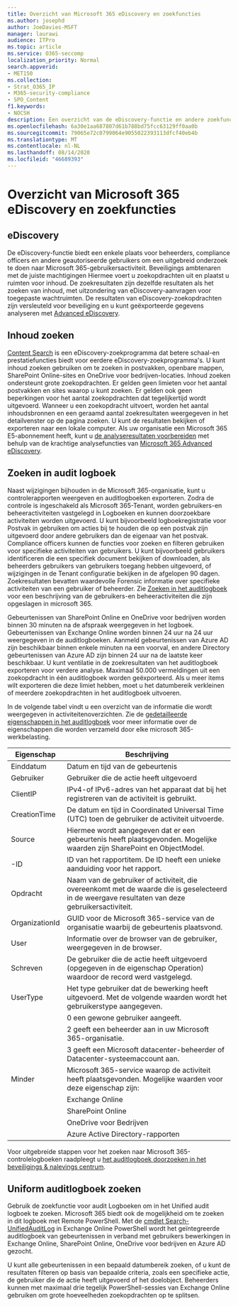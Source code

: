 ```yaml
---
title: Overzicht van Microsoft 365 eDiscovery en zoekfuncties
ms.author: josephd
author: JoeDavies-MSFT
manager: laurawi
audience: ITPro
ms.topic: article
ms.service: O365-seccomp
localization_priority: Normal
search.appverid:
- MET150
ms.collection:
- Strat_O365_IP
- M365-security-compliance
- SPO_Content
f1.keywords:
- NOCSH
description: Een overzicht van de eDiscovery-functie en andere zoekfuncties in Microsoft 365 voor controle gebruik en transparantie.
ms.openlocfilehash: 6a30e1aa687807d61b788bd75fcc63129ff0aa0b
ms.sourcegitcommit: 79065e72c0799064e9055022393113dfcf40eb4b
ms.translationtype: MT
ms.contentlocale: nl-NL
ms.lasthandoff: 08/14/2020
ms.locfileid: "46689393"
---
```

# <a name="microsoft-365-ediscovery-and-search-features-overview"></a>Overzicht van Microsoft 365 eDiscovery en zoekfuncties 

## <a name="ediscovery"></a>eDiscovery

De eDiscovery-functie biedt een enkele plaats voor beheerders, compliance officers en andere geautoriseerde gebruikers om een uitgebreid onderzoek te doen naar Microsoft 365-gebruikersactiviteit. Beveiligings ambtenaren met de juiste machtigingen Hiermee voert u zoekopdrachten uit en plaatst u ruimten voor inhoud. De zoekresultaten zijn dezelfde resultaten als het zoeken van inhoud, met uitzondering van eDiscovery-aanvragen voor toegepaste wachtruimten. De resultaten van eDiscovery-zoekopdrachten zijn versleuteld voor beveiliging en u kunt geëxporteerde gegevens analyseren met [Advanced eDiscovery](https://docs.microsoft.com/microsoft-365/compliance/overview-ediscovery-20).

## <a name="content-search"></a>Inhoud zoeken

[Content Search](https://support.office.com/article/Run-a-Content-Search-in-the-Office-365-Security-Compliance-Center-61852fd9-fe8a-4880-a339-cb19ed3bff4a) is een eDiscovery-zoekprogramma dat betere schaal-en prestatiefuncties biedt voor eerdere eDiscovery-zoekprogramma's. U kunt inhoud zoeken gebruiken om te zoeken in postvakken, openbare mappen, SharePoint Online-sites en OneDrive voor bedrijven-locaties. Inhoud zoeken ondersteunt grote zoekopdrachten. Er gelden geen limieten voor het aantal postvakken en sites waarop u kunt zoeken. Er gelden ook geen beperkingen voor het aantal zoekopdrachten dat tegelijkertijd wordt uitgevoerd. Wanneer u een zoekopdracht uitvoert, worden het aantal inhoudsbronnen en een geraamd aantal zoekresultaten weergegeven in het detailvenster op de pagina zoeken. U kunt de resultaten bekijken of exporteren naar een lokale computer. Als uw organisatie een Microsoft 365 E5-abonnement heeft, kunt u [de analyseresultaten voorbereiden](https://support.office.com/article/Run-a-Content-Search-in-the-Office-365-Security-Compliance-Center-61852fd9-fe8a-4880-a339-cb19ed3bff4a#prepare) met behulp van de krachtige analysefuncties van [Microsoft 365 Advanced eDiscovery](https://docs.microsoft.com/microsoft-365/compliance/overview-ediscovery-20).

## <a name="audit-log-search"></a>Zoeken in audit logboek

Naast wijzigingen bijhouden in de Microsoft 365-organisatie, kunt u controlerapporten weergeven en auditlogboeken exporteren. Zodra de controle is ingeschakeld als Microsoft 365-Tenant, worden gebruikers-en beheeractiviteiten vastgelegd in Logboeken en kunnen doorzoekbare activiteiten worden uitgevoerd. U kunt bijvoorbeeld logboekregistratie voor Postvak in gebruiken om acties bij te houden die op een postvak zijn uitgevoerd door andere gebruikers dan de eigenaar van het postvak. Compliance officers kunnen de functies voor zoeken en filteren gebruiken voor specifieke activiteiten van gebruikers. U kunt bijvoorbeeld gebruikers identificeren die een specifiek document bekijken of downloaden, als beheerders gebruikers van gebruikers toegang hebben uitgevoerd, of wijzigingen in de Tenant configuratie bekijken in de afgelopen 90 dagen. Zoekresultaten bevatten waardevolle Forensic informatie over specifieke activiteiten van een gebruiker of beheerder. Zie [Zoeken in het auditlogboek](https://docs.microsoft.com/microsoft-365/compliance/search-the-audit-log-in-security-and-compliance) voor een beschrijving van de gebruikers-en beheeractiviteiten die zijn opgeslagen in microsoft 365.

Gebeurtenissen van SharePoint Online en OneDrive voor bedrijven worden binnen 30 minuten na de afspraak weergegeven in het logboek. Gebeurtenissen van Exchange Online worden binnen 24 uur na 24 uur weergegeven in de auditlogboeken. Aanmeld gebeurtenissen van Azure AD zijn beschikbaar binnen enkele minuten na een voorval, en andere Directory gebeurtenissen van Azure AD zijn binnen 24 uur na de laatste keer beschikbaar. U kunt ventilatie in de zoekresultaten van het auditlogboek exporteren voor verdere analyse. Maximaal 50.000 vermeldingen uit een zoekopdracht in één auditlogboek worden geëxporteerd. Als u meer items wilt exporteren die deze limiet hebben, moet u het datumbereik verkleinen of meerdere zoekopdrachten in het auditlogboek uitvoeren.

In de volgende tabel vindt u een overzicht van de informatie die wordt weergegeven in activiteitenoverzichten. Zie de [gedetailleerde eigenschappen in het auditlogboek](https://docs.microsoft.com/microsoft-365/compliance/detailed-properties-in-the-office-365-audit-log) voor meer informatie over de eigenschappen die worden verzameld door elke microsoft 365-werkbelasting.

| Eigenschap | Beschrijving |
|----------------|----------------------------------------------------------------------------------------------------------------------|
| Einddatum | Datum en tijd van de gebeurtenis |
| Gebruiker | Gebruiker die de actie heeft uitgevoerd |
| ClientIP | IPv4-of IPv6-adres van het apparaat dat bij het registreren van de activiteit is gebruikt. |
| CreationTime | De datum en tijd in Coordinated Universal Time (UTC) toen de gebruiker de activiteit uitvoerde. |
| Source | Hiermee wordt aangegeven dat er een gebeurtenis heeft plaatsgevonden. Mogelijke waarden zijn SharePoint en ObjectModel. |
| -ID | ID van het rapportitem. De ID heeft een unieke aanduiding voor het rapport. |
| Opdracht | Naam van de gebruiker of activiteit, die overeenkomt met de waarde die is geselecteerd in de weergave resultaten van deze gebruikersactiviteit. |
| OrganizationId | GUID voor de Microsoft 365-service van de organisatie waarbij de gebeurtenis plaatsvond. |
| User | Informatie over de browser van de gebruiker, weergegeven in de browser. |
| Schreven | De gebruiker die de actie heeft uitgevoerd (opgegeven in de eigenschap Operation) waardoor de record werd vastgelegd. |
| UserType | Het type gebruiker dat de bewerking heeft uitgevoerd. Met de volgende waarden wordt het gebruikerstype aangegeven. |
|  | 0 een gewone gebruiker aangeeft. |
|  | 2 geeft een beheerder aan in uw Microsoft 365-organisatie. |
|  | 3 geeft een Microsoft datacenter-beheerder of Datacenter-systeemaccount aan. |
| Minder | Microsoft 365-service waarop de activiteit heeft plaatsgevonden. Mogelijke waarden voor deze eigenschap zijn: |
|  | Exchange Online |
|  | SharePoint Online |
|  | OneDrive voor Bedrijven |
|  | Azure Active Directory-rapporten |

Voor uitgebreide stappen voor het zoeken naar Microsoft 365-controlelogboeken raadpleegt u [het auditlogboek doorzoeken in het beveiligings & nalevings centrum](https://docs.microsoft.com/microsoft-365/compliance/search-the-audit-log-in-security-and-compliance).

## <a name="search-unified-audit-log"></a>Uniform auditlogboek zoeken

Gebruik de zoekfunctie voor audit Logboeken om in het Unified audit logboek te zoeken. Microsoft 365 biedt ook de mogelijkheid om te zoeken in dit logboek met Remote PowerShell. Met de [cmdlet Search-UnifiedAuditLog](https://docs.microsoft.com/powershell/module/exchange/policy-and-compliance-audit/Search-UnifiedAuditLog?view=exchange-ps) in Exchange Online PowerShell wordt het geïntegreerde auditlogboek van gebeurtenissen in verband met gebruikers bewerkingen in Exchange Online, SharePoint Online, OneDrive voor bedrijven en Azure AD gezocht. 

U kunt alle gebeurtenissen in een bepaald datumbereik zoeken, of u kunt de resultaten filteren op basis van bepaalde criteria, zoals een specifieke actie, de gebruiker die de actie heeft uitgevoerd of het doelobject. Beheerders kunnen met maximaal drie tegelijk PowerShell-sessies van Exchange Online gebruiken om grote hoeveelheden zoekopdrachten op te splitsen.